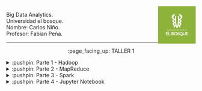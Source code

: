 <img align="right" width="100" height="100" src="./Screenshots/UB.jpg">

<p>
Big Data Analytics.
<br>
Universidad el bosque.
<br>
Nombre: Carlos Niño.
<br>
Profesor: Fabian Peña. 
</p>

---------------------------

<p align="center">
    :page_facing_up: TALLER 1
</p>


<details>
<summary>:pushpin: Parte 1 - Hadoop</summary>
  <br>
  1. Se instalo una maquina virtual en VirtualBox con Ubuntu como sistema:
   <br><br>
   <img src="./Screenshots/Parte1/Ubuntu.png">

  <br>
  2. Se siguieron los pasos de esta guía:   
    <a href="http://cis.csuohio.edu/~sschung/cis612/Instruction_INSTALLING_HADOOP_Ubuntu.pdf">Guía Hadoop</a>
    <br><br>
    Evidencia de su ejecución y funcionamiento:
    <br><br>
    <img src="./Screenshots/Parte1/Evidencia1.png">
   
    
</details>

<details>
<summary>:pushpin: Parte 2 - MapReduce</summary>
    <br>
   1. Se siguieron los pasos de la <a href="https://hadoop.apache.org/docs/stable/hadoop-project-dist/hadoop-common/SingleCluster.html#Execution">guía oficial</a> de Apache Hadoop, en especifico la sección de execution:
   <br>
   &nbsp;&nbsp;1.1. Web interface:
    <br><br>
    <img src="./Screenshots/Parte2/localhost.png">
   <br>
   &nbsp;&nbsp;1.2. Se crearon el siguiente directorio con el siguiente comando de la guía oficial:
    <br>
    bin/hdfs dfs -mkdir /user/hdoop/input
    <br> 
    Evidencia:
    <br><br>
    <img src="./Screenshots/Parte2/ruta.png">
    <br>
   &nbsp;&nbsp;1.3. Copiar los archivos etc/hadoop/*.xml a la carpeta input:
    <br> 
    Para esto se utiliza el siguiente comando de la guía oficial: bin/hdfs dfs -put etc/hadoop/*.xml input
    <br> 
    Evidencia de su ejecución en localhost:
    <br><br>
    <img src="./Screenshots/Parte2/put.png">
    <br>
   &nbsp;&nbsp;1.4. Ejecución del ejemplo:
     <br><br>
    <img src="./Screenshots/Parte2/Ejemplo/Consola1.png">
    <br>
    <img src="./Screenshots/Parte2/Ejemplo/Consola2.png">
    <br>
    <img src="./Screenshots/Parte2/Ejemplo/Consola3.png">
    <br>
   &nbsp;&nbsp;1.5. Archivo de salida:
    <br><br>
    <img src="./Screenshots/Parte2/Ejemplo/Consola4.png">
    
  
</details>

<details>
<summary>:pushpin: Parte 3 - Spark</summary>
this is hidden
</details>

<details>
<summary>:pushpin: Parte 4 - Jupyter Notebook</summary>
this is hidden
</details>
